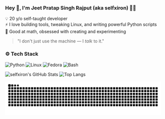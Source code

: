 ### Hey 👋, I'm Jeet Pratap Singh Rajput (aka selfxiron) 👨‍💻

💡 20 y/o self-taught developer  
⚡ I love building tools, tweaking Linux, and writing powerful Python scripts  
🧠 Good at math, obsessed with creating and experimenting

> "I don't just use the machine — I *talk* to it."

### ⚙️ Tech Stack
![Python](https://img.shields.io/badge/-Python-05122A?style=flat&logo=python) 
![Linux](https://img.shields.io/badge/-Linux-05122A?style=flat&logo=linux)
![Fedora](https://img.shields.io/badge/-Fedora-05122A?style=flat&logo=fedora)
![Bash](https://img.shields.io/badge/-Bash-05122A?style=flat&logo=gnu-bash)

![selfxiron's GitHub Stats](https://github-readme-stats.vercel.app/api?username=selfxiron&show_icons=true&theme=radical)
![Top Langs](https://github-readme-stats.vercel.app/api/top-langs/?username=selfxiron&layout=compact&theme=radical)

<p align="center">
  <img src="https://github.com/selfxiron/selfxiron/blob/output/github-contribution-grid-snake-dark.svg?palette=github-dark" />
</p>
